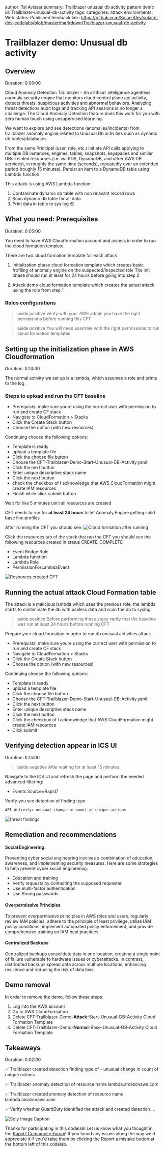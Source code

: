 author: Tal Avissar
summary: Trailblazer unusual db activity pattern demo
id: Trailblazer-unusual-db-activity
tags:
categories: attack
environments: Web
status: Published
feedback link: https://github.com/SolaceDev/solace-dev-codelabs/blob/master/markdown/Trailblazer-unusual-db-activity

# Trailblazer demo: Unusual db activity

## Overview

Duration: 0:05:00

Cloud Anomaly Detection
Trailblazer - An artificail inteligence agentless anomaly security engine that monitors cloud control plane api activity, detects threats, suspicious activities and abnormal behaviors.
Analyzing threat detections audit logs and tracking API sessions is no longer a challenge.
The Cloud Anomaly Detection feature does this work for you with zero human touch using unsupervised learming.


We want to explore and see detections (anomalies/incidents) from trailblazer anomaly engine related to Unusual Db activities such as dynamo db tables/databases.

From the same Principal (user, role, etc.) initiate API calls applying to multiple DB instances, engines, tables, snapshots, keyspaces and similar DBs-related resources (i.e. via RDS, DynamoDB, and other AWS DB services),
in roughly the same time (seconds), repeatedly over an extended period (roughly 15 minutes).
Persist an item to a DynamoDB table using Lambda function

This attack is using AWS Lambda function:
1. Contaminate dynamo db table with non relavant record rows
2. Scan dynamo db table for all data
3. Print data in table to sys log  :hushed:



## What you need: Prerequisites

Duration: 0:05:00

You need to have AWS Cloudformation account and access in order to run the cloud formation template.

There are two cloud formation template for each attack
1. Initialization phase cloud formation template which creates basic frofiling of anomaly engine on the suspected/inspected role
   The init phase should run at least for 24 hours before going into step 2

2. Attack demo cloud formation template which creates the actual attack using the role from step 1

### Roles configurations

> aside positive
> verify with your AWS admin you have the right permissions before running this CFT

> aside positive
> You will need user/role with the right permissions to run cloud formation templates


## Setting up the initialization phase in AWS Cloudformation

Duration: 0:10:00

The normal activity we set up is a lambda, which assumes a role and prints to the log.

### Steps to upload and run the CFT baseline

* Prerequists: make sure youre using the currect user with permission to run and create CF stack
* Navigate to CloudFormation > Stacks
* Click the Create Stack button
* Choose the option (with new resources)

Continuing choose the following options:
* Template is ready
* upload a template file
* Click the choose file button
* Choose the CFT-Trailblazer-Demo-Start-Unusual-DB-Activity.yaml
* Click the next button
* Enter unique descriptive stack name
* Click the next button
* check the checkbox of I acknowledge that AWS CloudFormation might create IAM resources
* Finish while click submit button

Wait for like 5 minutes until all resources are created

CFT needs to run for **at least 24 hours** to let Anomaly Engine getting solid base line profiles

After running the CFT you should see:
![Cloud formation after running](img/CFT.png)

Click the resources tab of the stack that ran the CFT you should see the following resources created in status CREATE_COMPLETE
- Event Bridge Rule
- Lambda function
- Lambda Role
- PermissionForLambdaEvent

![Resources created CFT](img/db-unusual-resources.png)

## Running the actual attack Cloud Formation table

The attack is a malicious lambda which uses the previous role,
the lambda starts to contiminate the db with useless data and scan the db to syslog.

> aside positive
> Before performing these steps verify that the baseline was run at least 24 hours before running CFT

Prepare your cloud formation in order to run db unusual activities attack

* Prerequists: make sure youre using the currect user with permission to run and create CF stack
* Navigate to CloudFormation > Stacks
* Click the Create Stack button
* Choose the option (with new resources)

Continuing choose the following options:
* Template is ready
* upload a template file
* Click the choose file button
* Choose the CFT-Trailblazer-Demo-Start-Unusual-DB-Activity.yaml
* Click the next button
* Enter unique descriptive stack name
* Click the next button
* Click the checkbox of I acknowledge that AWS CloudFormation might create IAM resources
* Click submit

## Verifying detection appear in ICS UI

Duration: 0:15:00

> aside negative
> After waiting for at least 15 minutes

Navigate to the ICS UI and refresh the page and perform the needed advanced filtering:
* Events Source=Rapid7

Verify you see detection of finding type
``` txt
API Activity: unusual change in count of unique actions
```

![threat findings](img/threatFindings.png)

## Remediation and recommendations
#### Social Engineering:
Preventing cyber social engineering involves a combination of education, awareness, and implementing security measures. Here are some strategies to help prevent cyber social engineering:
- Education and training
- Verify requests by contacting the supposed requester
- Use multi-factor authentication
- Use Strong passwords

#### Overpermissive Principles
To prevent overpermissive principles in AWS roles and users, regularly review IAM policies, adhere to the principle of least privilege, utilize IAM policy conditions, implement automated policy enforcement, and provide comprehensive training on IAM best practices.

#### Centralized Backups
Centralized backups consolidate data in one location, creating a single point of failure vulnerable to hardware issues or cyberattacks. In contrast, distributed backups spread data across multiple locations, enhancing resilience and reducing the risk of data loss.

## Demo removal
In order to remove the demo, follow these steps:
1. Log into the AWS account
2. Go to AWS CloudFormation
3. Delete CFT-Trailblazer-Demo-**Attack**-Start-Unusual-DB-Activity Cloud Formation Template
4. Delete CFT-Trailblazer-Demo-**Normal**-Base-Unusual-DB-Activity Cloud Formation Template


## Takeaways

Duration: 0:02:00

✅ Trailblazer created detection finding type of - unusual change in count of unique actions

✅ Trailblazer anomaly detection of resource name lambda.amazonaws.com

✅ Trailblazer created anomaly detection of resource name lambda.amazonaws.com

✅ Verify whether GuardDuty identified the attack and created detection ...

![Soly Image Caption](img/soly.gif)

Thanks for participating in this codelab! Let us know what you thought in the [Rapid7 Community Forum](https://rapid7.community/)! If you found any issues along the way we'd appreciate it if you'd raise them by clicking the Report a mistake button at the bottom left of this codelab.
